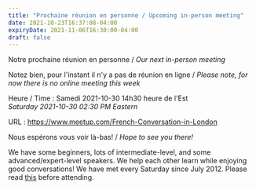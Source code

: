 ```yaml
---
title: "Prochaine réunion en personne / Upcoming in-person meeting"
date: 2021-10-23T16:37:08-04:00
expiryDate: 2021-11-06T16:30:00-04:00
draft: false
---
```


Notre prochaine réunion en personne / _Our next in-person meeting_

Notez bien, pour l'instant il n'y a pas de réunion en ligne / _Please note, for now there is no online meeting this week_

Heure / Time
: Samedi 2021-10-30 14h30 heure de l'Est  
  _Saturday 2021-10-30 02:30 PM Eastern_

URL
: https://www.meetup.com/French-Conversation-in-London

<!--more-->

Nous espérons vous voir là-bas! / _Hope to see you there!_

We have some beginners, lots of intermediate-level, and some advanced/expert-level speakers. We help each other learn while enjoying good conversations! We have met every Saturday since July 2012. Please read [this](/about/) before attending.

